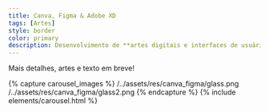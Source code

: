 ```yaml
---
title: Canva, Figma & Adobe XD
tags: [Artes]
style: border
color: primary
description: Desenvolvimento de **artes digitais e interfaces de usuário** (U.I.) através de plataformas online. Adobe XD e Figma são utilizados também em projetos de **prototipação**.
---
```


Mais detalhes, artes e texto em breve!

{% capture carousel_images %}
/../assets/res/canva_figma/glass.png
/../assets/res/canva_figma/glass2.png
{% endcapture %}
{% include elements/carousel.html %}